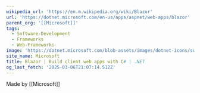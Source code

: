 ```yaml
---
wikipedia_url: 'https://en.m.wikipedia.org/wiki/Blazor'
url: 'https://dotnet.microsoft.com/en-us/apps/aspnet/web-apps/blazor'
parent_org: '[[Microsoft]]'
tags:
  - Software-Development
  - Frameworks
  - Web-Frameworks
image: 'https://dotnet.microsoft.com/blob-assets/images/dotnet-icons/square.png'
site_name: Microsoft
title: Blazor | Build client web apps with C# | .NET
og_last_fetch: '2025-03-06T21:07:14.512Z'
---
```


Made by [[Microsoft]]


